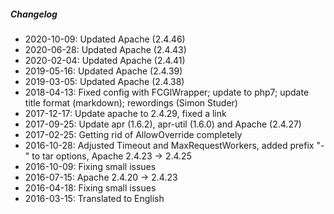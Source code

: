 ##### Changelog

* 2020-10-09: Updated Apache (2.4.46)
* 2020-06-28: Updated Apache (2.4.43)
* 2020-02-04: Updated Apache (2.4.41)
* 2019-05-16: Updated Apache (2.4.39)
* 2019-03-05: Updated Apache (2.4.38)
* 2018-04-13: Fixed config with FCGIWrapper; update to php7; update title format (markdown); rewordings (Simon Studer)
* 2017-12-17: Update apache to 2.4.29, fixed a link
* 2017-09-25: Update apr (1.6.2), apr-util (1.6.0) and Apache (2.4.27)
* 2017-02-25: Getting rid of AllowOverride completely
* 2016-10-28: Adjusted Timeout and MaxRequestWorkers, added prefix "-" to tar options, Apache 2.4.23 -> 2.4.25
* 2016-10-09: Fixing small issues
* 2016-07-15: Apache 2.4.20 -> 2.4.23
* 2016-04-18: Fixing small issues
* 2016-03-15: Translated to English

